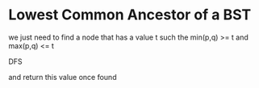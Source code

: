 

# Lowest Common Ancestor of a BST

we just need to find a node that has a value t such the min(p,q) >= t and max(p,q) <= t

DFS

and return this value once found